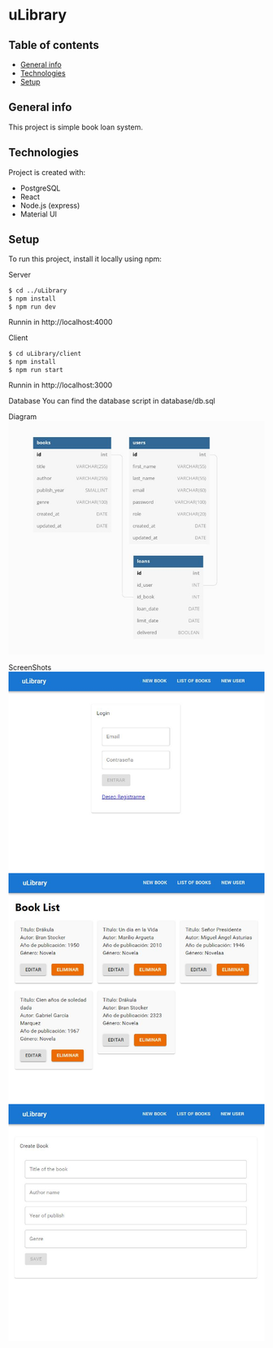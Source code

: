 # uLibrary

## Table of contents
* [General info](#general-info)
* [Technologies](#technologies)
* [Setup](#setup)

## General info
This project is simple book loan system.
	
## Technologies
Project is created with:
* PostgreSQL
* React
* Node.js (express)
* Material UI
	
## Setup
To run this project, install it locally using npm:

Server
```
$ cd ../uLibrary
$ npm install
$ npm run dev
```
Runnin in http://localhost:4000


Client
```
$ cd uLibrary/client
$ npm install
$ npm run start
```
Runnin in http://localhost:3000

Database
You can find the database script in database/db.sql

Diagram 
<br>
<img src="https://github.com/vsalguero/files/blob/main/uLibraryBD.jpg">

ScreenShots
<br>
<img src="https://github.com/vsalguero/files/blob/main/uLibraryLogin.jpg">
<br>
<img src="https://github.com/vsalguero/files/blob/main/uLibraryBooks.jpg">
<br>
<img src="https://github.com/vsalguero/files/blob/main/uLibraryNewBook.jpg">

